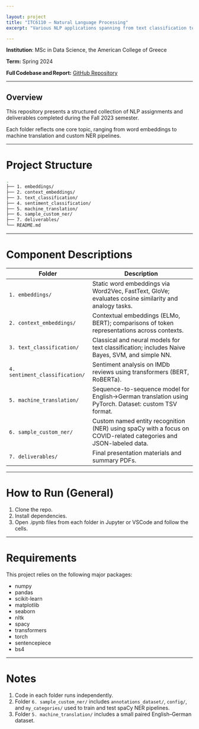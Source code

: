 ```yaml
---

layout: project
title: "ITC6110 – Natural Language Processing"
excerpt: "Various NLP applications spanning from text classification to custom machine translation and NER models."

---
```


**Institution**: MSc in Data Science, the American College of Greece

**Term:** Spring 2024

**Full Codebase and Report:** [GitHub Repository](https://github.com/C-Kapsalis/ITC6109---Machine-Vision)

---


## Overview 

This repository presents a structured collection of NLP assignments and deliverables completed during the Fall 2023 semester. 

Each folder reflects one core topic, ranging from word embeddings to machine translation and custom NER pipelines.

---


# Project Structure

```bash
.
├── 1. embeddings/
├── 2. context_embeddings/
├── 3. text_classification/
├── 4. sentiment_classification/
├── 5. machine_translation/
├── 6. sample_custom_ner/
├── 7. deliverables/
└── README.md
```

---


# Component Descriptions

| Folder                         | Description                                                                                                       |
| ------------------------------ | ----------------------------------------------------------------------------------------------------------------- |
| `1. embeddings/`               | Static word embeddings via Word2Vec, FastText, GloVe; evaluates cosine similarity and analogy tasks.              |
| `2. context_embeddings/`       | Contextual embeddings (ELMo, BERT); comparisons of token representations across contexts.                         |
| `3. text_classification/`      | Classical and neural models for text classification; includes Naive Bayes, SVM, and simple NN.                    |
| `4. sentiment_classification/` | Sentiment analysis on IMDb reviews using transformers (BERT, RoBERTa).                                            |
| `5. machine_translation/`      | Sequence-to-sequence model for English→German translation using PyTorch. Dataset: custom TSV format.              |
| `6. sample_custom_ner/`        | Custom named entity recognition (NER) using spaCy with a focus on COVID-related categories and JSON-labeled data. |
| `7. deliverables/`             | Final presentation materials and summary PDFs.                                                                    |

---


# How to Run (General)

1. Clone the repo.
2. Install dependencies.
3. Open .ipynb files from each folder in Jupyter or VSCode and follow the cells.

---


# Requirements

This project relies on the following major packages:

- numpy
- pandas
- scikit-learn
- matplotlib
- seaborn
- nltk
- spacy
- transformers
- torch
- sentencepiece
- bs4


---


# Notes

1. Code in each folder runs independently.
2. Folder `6. sample_custom_ner/` includes `annotations_dataset/`, `config/`, and `my_categories/` used to train and test spaCy NER pipelines.
3. Folder `5. machine_translation/` includes a small paired English–German dataset.
